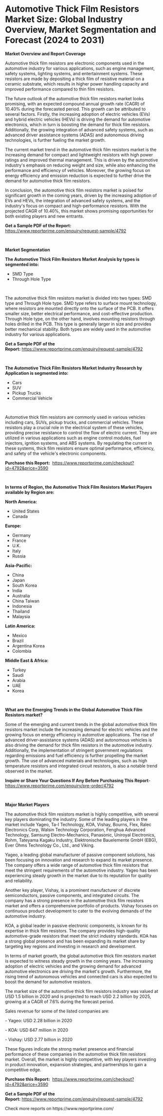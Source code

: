 <p><h1>Automotive Thick Film Resistors Market Size: Global Industry Overview, Market Segmentation and Forecast (2024 to 2031)</h1></p><p><strong>Market Overview and Report Coverage</strong></p>
<p><p>Automotive thick film resistors are electronic components used in the automotive industry for various applications, such as engine management, safety systems, lighting systems, and entertainment systems. These resistors are made by depositing a thick film of resistive material on a ceramic substrate, which results in higher power handling capacity and improved performance compared to thin film resistors.</p><p>The future outlook of the automotive thick film resistors market looks promising, with an expected compound annual growth rate (CAGR) of 10.40% during the forecasted period. This growth can be attributed to several factors. Firstly, the increasing adoption of electric vehicles (EVs) and hybrid electric vehicles (HEVs) is driving the demand for automotive electronics, which in turn is boosting the demand for thick film resistors. Additionally, the growing integration of advanced safety systems, such as advanced driver assistance systems (ADAS) and autonomous driving technologies, is further fueling the market growth.</p><p>The current market trend in the automotive thick film resistors market is the increasing demand for compact and lightweight resistors with high power ratings and improved thermal management. This is driven by the automotive industry's emphasis on reducing weight and size, while also enhancing the performance and efficiency of vehicles. Moreover, the growing focus on energy efficiency and emission reduction is expected to further drive the demand for automotive thick film resistors.</p><p>In conclusion, the automotive thick film resistors market is poised for significant growth in the coming years, driven by the increasing adoption of EVs and HEVs, the integration of advanced safety systems, and the industry's focus on compact and high-performance resistors. With the projected CAGR of 10.40%, this market shows promising opportunities for both existing players and new entrants.</p></p>
<p><strong>Get a Sample PDF of the Report:</strong> <a href="https://www.reportprime.com/enquiry/request-sample/4792">https://www.reportprime.com/enquiry/request-sample/4792</a></p>
<p>&nbsp;</p>
<p><strong>Market Segmentation</strong></p>
<p><strong>The Automotive Thick Film Resistors Market Analysis by types is segmented into:</strong></p>
<p><ul><li>SMD Type</li><li>Through Hole Type</li></ul></p>
<p>&nbsp;</p>
<p><p>The automotive thick film resistors market is divided into two types: SMD type and Through Hole type. SMD type refers to surface mount technology, where resistors are mounted directly onto the surface of the PCB. It offers smaller size, better electrical performance, and cost-effective production. Through Hole type, on the other hand, involves mounting resistors through holes drilled in the PCB. This type is generally larger in size and provides better mechanical stability. Both types are widely used in the automotive industry for various applications.</p></p>
<p><strong>Get a Sample PDF of the Report:</strong>&nbsp;<a href="https://www.reportprime.com/enquiry/request-sample/4792">https://www.reportprime.com/enquiry/request-sample/4792</a></p>
<p>&nbsp;</p>
<p><strong>The Automotive Thick Film Resistors Market Industry Research by Application is segmented into:</strong></p>
<p><ul><li>Cars</li><li>SUV</li><li>Pickup Trucks</li><li>Commercial Vehicle</li></ul></p>
<p>&nbsp;</p>
<p><p>Automotive thick film resistors are commonly used in various vehicles including cars, SUVs, pickup trucks, and commercial vehicles. These resistors play a crucial role in the electrical system of these vehicles, providing precise resistance to control the flow of electric current. They are utilized in various applications such as engine control modules, fuel injectors, ignition systems, and ABS systems. By regulating the current in these systems, thick film resistors ensure optimal performance, efficiency, and safety of the vehicle's electronic components.</p></p>
<p><strong>Purchase this Report:</strong>&nbsp; <a href="https://www.reportprime.com/checkout?id=4792&price=3590">https://www.reportprime.com/checkout?id=4792&price=3590</a></p>
<p>&nbsp;</p>
<p><strong>In terms of Region, the Automotive Thick Film Resistors Market Players available by Region are:</strong></p>
<p>
    <p> <strong> North America: </strong>
        <ul>
            <li>United States</li>
            <li>Canada</li>
        </ul>
        </p> 
    <p> <strong> Europe: </strong>
        <ul>
            <li>Germany</li>
            <li>France</li>
            <li>U.K.</li>
            <li>Italy</li>
            <li>Russia</li>
        </ul>
        </p> 
    <p> <strong> Asia-Pacific: </strong>
        <ul>
            <li>China</li>
            <li>Japan</li>
            <li>South Korea</li>
            <li>India</li>
            <li>Australia</li>
            <li>China Taiwan</li>
            <li>Indonesia</li>
            <li>Thailand</li>
            <li>Malaysia</li>
        </ul>
        </p> 
    <p> <strong> Latin America: </strong>
        <ul>
            <li>Mexico</li>
            <li>Brazil</li>
            <li>Argentina Korea</li>
            <li>Colombia</li>
        </ul>
        </p> 
    <p> <strong> Middle East & Africa: </strong>
        <ul>
            <li>Turkey</li>
            <li>Saudi</li>
            <li>Arabia</li>
            <li>UAE</li>
            <li>Korea</li>
        </ul>
    </p>
    </p>
<p>&nbsp;</p>
<p><strong>What are the Emerging Trends in the Global Automotive Thick Film Resistors market?</strong></p>
<p><p>Some of the emerging and current trends in the global automotive thick film resistors market include the increasing demand for electric vehicles and the growing focus on energy efficiency in automotive applications. The rise of advanced driver-assistance systems (ADAS) and autonomous vehicles is also driving the demand for thick film resistors in the automotive industry. Additionally, the implementation of stringent government regulations regarding emissions and fuel efficiency is further propelling the market growth. The use of advanced materials and technologies, such as high temperature resistors and integrated circuit resistors, is also a notable trend observed in the market.</p></p>
<p><strong>Inquire or Share Your Questions If Any Before Purchasing This Report</strong>- <a href="https://www.reportprime.com/enquiry/pre-order/4792">https://www.reportprime.com/enquiry/pre-order/4792</a></p>
<p>&nbsp;</p>
<p><strong>Major Market Players</strong></p>
<p><p>The automotive thick film resistors market is highly competitive, with several key players dominating the industry. Some of the leading players in the market include Yageo, Ta-I Technology, KOA, Vishay, Bourns, Flex, Ralec Electronics Corp, Walsin Technology Corporation, Fenghua Advanced Technology, Samsung Electro-Mechanics, Panasonic, Uniroyal Electronics, Rohm, Tateyama Kagaku Industry, Elektronische Bauelemente GmbH (EBG), Ever Ohms Technology Co., Ltd., and Viking. </p><p>Yageo, a leading global manufacturer of passive component solutions, has been focusing on innovation and research to expand its market presence. The company offers a wide range of automotive thick film resistors that meet the stringent requirements of the automotive industry. Yageo has been experiencing steady growth in the market due to its reputation for quality and reliability.</p><p>Another key player, Vishay, is a prominent manufacturer of discrete semiconductors, passive components, and integrated circuits. The company has a strong presence in the automotive thick film resistors market and offers a comprehensive portfolio of products. Vishay focuses on continuous product development to cater to the evolving demands of the automotive industry.</p><p>KOA, a global leader in passive electronic components, is known for its expertise in thick film resistors. The company provides high-quality automotive-grade resistors that meet the strict industry standards. KOA has a strong global presence and has been expanding its market share by targeting key regions and investing in research and development.</p><p>In terms of market growth, the global automotive thick film resistors market is expected to witness steady growth in the coming years. The increasing adoption of electric vehicles and the growing demand for advanced automotive electronics are driving the market's growth. Furthermore, the rising trend of autonomous vehicles and connected cars is also expected to boost the demand for automotive resistors.</p><p>The market size of the automotive thick film resistors industry was valued at USD 1.5 billion in 2020 and is projected to reach USD 2.2 billion by 2025, growing at a CAGR of 7.6% during the forecast period.</p><p>Sales revenue for some of the listed companies are:</p><p>- Yageo: USD 2.28 billion in 2020</p><p>- KOA: USD 647 million in 2020</p><p>- Vishay: USD 2.77 billion in 2020</p><p>These figures indicate the strong market presence and financial performance of these companies in the automotive thick film resistors market. Overall, the market is highly competitive, with key players investing in product innovation, expansion strategies, and partnerships to gain a competitive edge.</p></p>
<p><strong>Purchase this Report:</strong>&nbsp;&nbsp;<a href="https://www.reportprime.com/checkout?id=4792&price=3590">https://www.reportprime.com/checkout?id=4792&price=3590</a></p>
<p></p>
<p><strong>Get a Sample PDF of the Report:</strong>&nbsp;<a href="https://www.reportprime.com/enquiry/request-sample/4792">https://www.reportprime.com/enquiry/request-sample/4792</a></p>
<p>Check more reports on https://www.reportprime.com/</p>